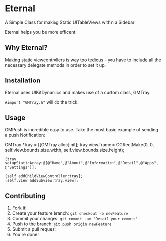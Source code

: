 # Eternal
A Simple Class for making Static UITableViews within a Sidebar

Eternal helps you be more efficent.

## Why Eternal?
Making static viewcontrollers is way too tedious - you have to include all the necessary delegate methods in order to set it up.  
## Installation
Eternal uses UIKitDynamics and makes use of a custom class, GMTray.

`#import "GMTray.h"` will do the trick.

## Usage
GMPush is incredible easy to use.  Take the most basic example of sending a push Notification:

  GMTray *tray = [[GMTray alloc]init];
    tray.view.frame = CGRectMake(0, 0, self.view.bounds.size.width, self.view.bounds.size.height);
    
    [tray setupStaticArray:@[@"Home",@"About",@"Information",@"Detail",@"Apps", @"Settings"]];
    
    [self addChildViewController:tray];
    [self.view addSubview:tray.view];
  
## Contributing
1. Fork it!
2. Create your feature branch: `git checkout -b newFeature`
3. Commit your changes: `git commit -am 'Detail your commit'`
4. Push to the branch: `git push origin newFeature`
5. Submit a pull request
6. You're done!
